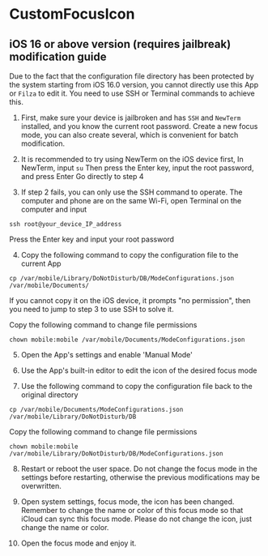 # CustomFocusIcon

## iOS 16 or above version (requires jailbreak) modification guide
Due to the fact that the configuration file directory has been protected by the system starting from iOS 16.0 version, you cannot directly use this App or `Filza` to edit it. You need to use SSH or Terminal commands to achieve this.

1. First, make sure your device is jailbroken and has `SSH` and `NewTerm` installed, and you know the current root password. Create a new focus mode, you can also create several, which is convenient for batch modification.

2. It is recommended to try using NewTerm on the iOS device first,
   In NewTerm, input
  `su`
   Then press the Enter key, input the root password, and press Enter 
    Go directly to step 4

3. If step 2 fails, you can only use the SSH command to operate. The computer and phone are on the same Wi-Fi, open Terminal on the computer and input

`ssh root@your_device_IP_address`

Press the Enter key and input your root password

4. Copy the following command to copy the configuration file to the current App

`cp /var/mobile/Library/DoNotDisturb/DB/ModeConfigurations.json /var/mobile/Documents/`

If you cannot copy it on the iOS device, it prompts "no permission", then you need to jump to step 3 to use SSH to solve it.

Copy the following command to change file permissions

`chown mobile:mobile /var/mobile/Documents/ModeConfigurations.json`

5. Open the App's settings and enable 'Manual Mode'

6. Use the App's built-in editor to edit the icon of the desired focus mode

7. Use the following command to copy the configuration file back to the original directory

`cp /var/mobile/Documents/ModeConfigurations.json /var/mobile/Library/DoNotDisturb/DB`

Copy the following command to change file permissions

`chown mobile:mobile /var/mobile/Library/DoNotDisturb/DB/ModeConfigurations.json`

8. Restart or reboot the user space. Do not change the focus mode in the settings before restarting, otherwise the previous modifications may be overwritten.

9. Open system settings, focus mode, the icon has been changed. Remember to change the name or color of this focus mode so that iCloud can sync this focus mode. Please do not change the icon, just change the name or color.

10. Open the focus mode and enjoy it.